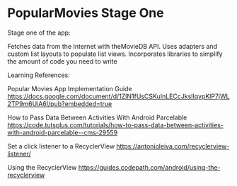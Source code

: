 # PopularMovies Stage One

Stage one of the app:

Fetches data from the Internet with theMovieDB API.
Uses adapters and custom list layouts to populate list views.
Incorporates libraries to simplify the amount of code you need to write

Learning References:

Popular Movies App Implementation Guide
https://docs.google.com/document/d/1ZlN1fUsCSKuInLECcJkslIqvpKlP7jWL2TP9m6UiA6I/pub?embedded=true

How to Pass Data Between Activities With Android Parcelable
https://code.tutsplus.com/tutorials/how-to-pass-data-between-activities-with-android-parcelable--cms-29559

Set a click listener to a RecyclerView
https://antonioleiva.com/recyclerview-listener/

Using the RecyclerView
https://guides.codepath.com/android/using-the-recyclerview 
